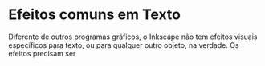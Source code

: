 # Efeitos comuns em Texto

Diferente de outros programas gráficos, o Inkscape não tem efeitos visuais específicos para texto, ou para qualquer outro objeto, na verdade. Os efeitos precisam ser&#x20;
